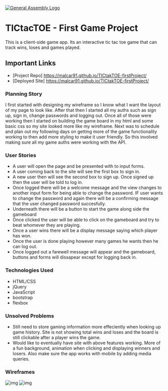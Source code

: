 [![General Assembly Logo](https://camo.githubusercontent.com/1a91b05b8f4d44b5bbfb83abac2b0996d8e26c92/687474703a2f2f692e696d6775722e636f6d2f6b6538555354712e706e67)](https://generalassemb.ly/education/web-development-immersive)

# TICtacTOE - First Game Project

This is a client-side game app. Its an interactive tic tac toe game that can track wins, loses and games played.

## Important Links
- [Project Repo] https://malcar91.github.io/TICtakTOE-firstProject/
- [Deployed Site] https://malcar91.github.io/TICtakTOE-firstProject/


### Planning Story

I first started with designing my wireframe so I know what I want the layout of my page to look like. After that then I started all my auths such as sign up, sign in, change passwords and logging out. Once all of those were working then I started on building the game board in my html and some basic css so my site looked more like my wireframe. Next was to schedule and plan out my following days on getting more of the game functionality working to then add more styling to make it user friendly. So this involved making sure all my game auths were working with the API.


### User Stories

- A user will open the page and be presented with to input forms.
- A user coming back to the site will see the first box to sign in.
- A new user then will see the second box to sign up. Once signed up then the user will be told to log in.
- Once logged there will be a welcome message and the view changes to another input form for being able to change the password. IF user wants to change the password and again there will be a confirming message that the user changed password succesfully.
- Underneath there will be a button to start the game along side the gameboard
- Once clicked the user will be able to click on the gameboard and try to beat whomever they are playing.
- Once a user wins there will be a display message saying which player has won.
- Once the user is done playing however many games he wants then he can log out.
- Once logged out a farewell message will appear and the gameboard, buttons and forms will dissapear except for logging back in.



### Technologies Used

- HTML/CSS
- jQuery
- JavaScript
- bootstrap
- flexbox

### Unsolved Problems

- Still need to store gaming information more effeciently when looking up game history. Site is not showing total wins and loses and the board is still clickable after a player wins the game.
- Would like to eventually have site with above features working. More of a fun background, animation when clicking and displaying winners and losers. Also make sure the app works with mobile by adding media queries.


### Wireframes
![img](https://i.imgur.com/X824pv7.jpg)
![img](https://i.imgur.com/DcKfJPg.jpg)
<!-- ![Laptop WireFrame](https://imgur.com/WRwOCG6)
![Mobile WireFrame](https://imgur.com/DcKfJPg( -->
